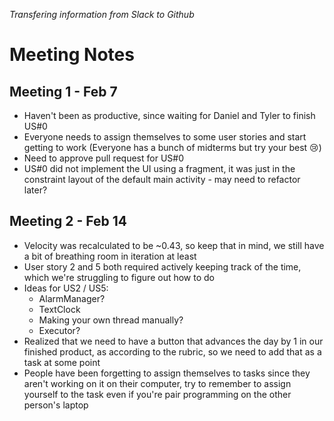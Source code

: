 _Transfering information from Slack to Github_

# Meeting Notes

## Meeting 1 - Feb 7

- Haven't been as productive, since waiting for Daniel and Tyler to finish US#0
- Everyone needs to assign themselves to some user stories and start getting to work (Everyone has a bunch of midterms but try your best 😢)
- Need to approve pull request for US#0
- US#0 did not implement the UI using a fragment, it was just in the constraint layout of the default main activity - may need to refactor later?

## Meeting 2 - Feb 14

- Velocity was recalculated to be ~0.43, so keep that in mind, we still have a bit of breathing room in iteration at least
- User story 2 and 5 both required actively keeping track of the time, which we're struggling to figure out how to do
- Ideas for US2 / US5:
  - AlarmManager?
  - TextClock
  - Making your own thread manually?
  - Executor?
- Realized that we need to have a button that advances the day by 1 in our finished product, as according to the rubric, so we need to add that as a task at some point
- People have been forgetting to assign themselves to tasks since they aren't working on it on their computer, try to remember to assign yourself to the task even if you're pair programming on the other person's laptop

